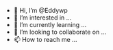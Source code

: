 - 👋 Hi, I’m @Eddywp
- 👀 I’m interested in ...
- 🌱 I’m currently learning ...
- 💞️ I’m looking to collaborate on ...
- 📫 How to reach me ...

<!---
Eddywp/Eddywp is a ✨ special ✨ repository because its `README.md` (this file) appears on your GitHub profile.
You can click the Preview link to take a look at your changes.
--->
